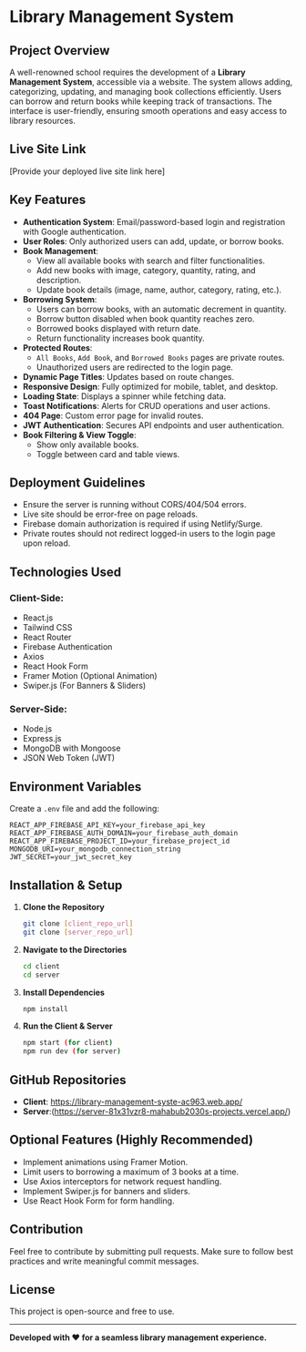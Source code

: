 # Library Management System

## Project Overview
A well-renowned school requires the development of a **Library Management System**, accessible via a website. The system allows adding, categorizing, updating, and managing book collections efficiently. Users can borrow and return books while keeping track of transactions. The interface is user-friendly, ensuring smooth operations and easy access to library resources.

## Live Site Link
[Provide your deployed live site link here]

## Key Features
- **Authentication System**: Email/password-based login and registration with Google authentication.
- **User Roles**: Only authorized users can add, update, or borrow books.
- **Book Management**:
  - View all available books with search and filter functionalities.
  - Add new books with image, category, quantity, rating, and description.
  - Update book details (image, name, author, category, rating, etc.).
- **Borrowing System**:
  - Users can borrow books, with an automatic decrement in quantity.
  - Borrow button disabled when book quantity reaches zero.
  - Borrowed books displayed with return date.
  - Return functionality increases book quantity.
- **Protected Routes**:
  - `All Books`, `Add Book`, and `Borrowed Books` pages are private routes.
  - Unauthorized users are redirected to the login page.
- **Dynamic Page Titles**: Updates based on route changes.
- **Responsive Design**: Fully optimized for mobile, tablet, and desktop.
- **Loading State**: Displays a spinner while fetching data.
- **Toast Notifications**: Alerts for CRUD operations and user actions.
- **404 Page**: Custom error page for invalid routes.
- **JWT Authentication**: Secures API endpoints and user authentication.
- **Book Filtering & View Toggle**: 
  - Show only available books.
  - Toggle between card and table views.

## Deployment Guidelines
- Ensure the server is running without CORS/404/504 errors.
- Live site should be error-free on page reloads.
- Firebase domain authorization is required if using Netlify/Surge.
- Private routes should not redirect logged-in users to the login page upon reload.

## Technologies Used
### Client-Side:
- React.js
- Tailwind CSS
- React Router
- Firebase Authentication
- Axios
- React Hook Form
- Framer Motion (Optional Animation)
- Swiper.js (For Banners & Sliders)

### Server-Side:
- Node.js
- Express.js
- MongoDB with Mongoose
- JSON Web Token (JWT)

## Environment Variables
Create a `.env` file and add the following:
```
REACT_APP_FIREBASE_API_KEY=your_firebase_api_key
REACT_APP_FIREBASE_AUTH_DOMAIN=your_firebase_auth_domain
REACT_APP_FIREBASE_PROJECT_ID=your_firebase_project_id
MONGODB_URI=your_mongodb_connection_string
JWT_SECRET=your_jwt_secret_key
```

## Installation & Setup
1. **Clone the Repository**
   ```bash
   git clone [client_repo_url]
   git clone [server_repo_url]
   ```
2. **Navigate to the Directories**
   ```bash
   cd client
   cd server
   ```
3. **Install Dependencies**
   ```bash
   npm install
   ```
4. **Run the Client & Server**
   ```bash
   npm start (for client)
   npm run dev (for server)
   ```

## GitHub Repositories
- **Client**: https://library-management-syste-ac963.web.app/
- **Server**:(https://server-81x31vzr8-mahabub2030s-projects.vercel.app/)

## Optional Features (Highly Recommended)
- Implement animations using Framer Motion.
- Limit users to borrowing a maximum of 3 books at a time.
- Use Axios interceptors for network request handling.
- Implement Swiper.js for banners and sliders.
- Use React Hook Form for form handling.

## Contribution
Feel free to contribute by submitting pull requests. Make sure to follow best practices and write meaningful commit messages.

## License
This project is open-source and free to use.

---

**Developed with ❤️ for a seamless library management experience.**
